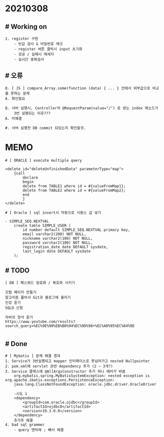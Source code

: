# 20210308

## # Working on
    1. register 구현
        - 빈값 검사 & 비밀번호 체크 
        - register 버튼 클릭시 input 초기화
        - 성공 / 실패시 메세지
        - 실시간 중복검사

## # 오류
    Q. [ JS ] compare_Array.some(function (data) { ... } 안에서 외부값으로 비교를 못하는 문제
    A. 확인필요

    Q. 서버 실행시, Controller의 @RequestParam(value="/") 로 받는 index 메소드가
        3번 실행되는 이유???
    A. 미해결
    
    #. 서버 실행전 DB commit 되있는지 확인할것.

# MEMO

    # [ ORACLE ] execute multiple query
    
	<delete id="deleteUnfinishedData" parameterType="map">
		{call
			declare
			begin
			delete from TABLE1 where id = #{valueFromMap1};
			delete from TABLE2 where id = #{valueFromMap2};
			end
			}
	</delete>

    # [ Oracle ] sql insert시 자동으로 시퀀스 값 넣기

    - SIMPLE_SEQ.NEXTVAL
        create table SIMPLE_USER (
            id number default SIMPLE_SEQ.NEXTVAL primary key,
            email varchar2(200) NOT NULL,
            nickname varchar2(100) NOT NULL,
            password varchar2(100) NOT NULL,
            registration_date date DEFAULT sysdate,
            last_login date DEFAULT sysdate
        );

## # TODO

    [ DB ] 패스워드 암호화 / 복호화 시키기

    깃헙 페이지 만들기
    알고리즘 풀어서 Git과 블로그에 올리기
    인강 듣기
    SQLD 신청
    
    자바의 정석 듣기
    https://www.youtube.com/results?search_query=%EC%9E%90%EB%B0%94%EC%9D%98+%EC%A0%95%EC%84%9D
#

## # Done

    # [ Mybatis ] 문제 해결 경과
    1. Service가 3번실행되고 mapper 인터페이스로 못넘어가고 nested Nullpointer 
    2. pom.xml에 servlet 관련 dependency 추가 (2 ~ 3개?)
    3. Service 클래스에 @AllArgsConstructor 추가 하니 에러가 바뀜
        org.mybatis.spring.MyBatisSystemException: nested exception is org.apache.ibatis.exceptions.PersistenceException: 
        java.lang.ClassNotFoundException: oracle.jdbc.driver.OracleDriver
    
        -시도 1
        <dependency>
            <groupId>com.oracle.ojdbc</groupId>
            <artifactId>ojdbc8</artifactId>
            <version>19.3.0.0</version>
        </dependency>
        추가후 해결
    4. bad sql grammer
        - query 맨뒤에 ; 빼서 해결

    

